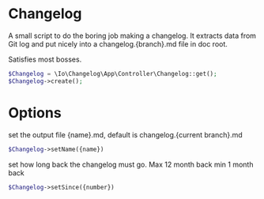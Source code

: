 # Changelog
A small script to do the boring job making a changelog. 
It extracts data from Git log and put nicely into a changelog.{branch}.md file in doc root. 

Satisfies most bosses.

```php
$Changelog = \Io\Changelog\App\Controller\Changelog::get();
$Changelog->create();
```
# Options 
set the output file {name}.md, default is changelog.{current branch}.md 
```php
$Changelog->setName({name})
```

set how long back the changelog must go. Max 12 month back min 1 month back
```php
$Changelog->setSince({number})
```
